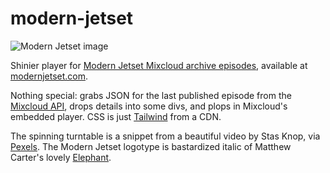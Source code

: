 # modern-jetset

![Modern Jetset image](https://repository-images.githubusercontent.com/316073712/85d00380-348c-11eb-82b3-be56bd4f40b2)

Shinier player for [Modern Jetset Mixcloud archive episodes](https://www.mixcloud.com/irisberkeley/playlists/modern-jetset/), available at [modernjetset.com](https://modernjetset.com).

Nothing special: grabs JSON for the last published episode from the [Mixcloud API](https://www.mixcloud.com/developers/), drops details into some divs, and plops in Mixcloud's embedded player. CSS is just [Tailwind](https://tailwindcss.com/) from a CDN.

The spinning turntable is a snippet from a beautiful video by Stas Knop, via [Pexels](https://www.pexels.com/video/a-vinyl-record-played-on-a-turntable-4380097/). The Modern Jetset logotype is bastardized italic of Matthew Carter's lovely [Elephant](https://www.linotype.com/899983/elephant-family.html).
